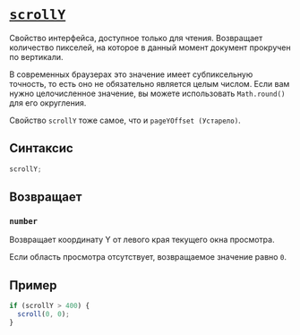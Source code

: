 # [`scrollY`](../index.md)

Свойство интерфейса, доступное только для чтения. Возвращает количество пикселей, на которое в данный момент документ прокручен по вертикали.

В современных браузерах это значение имеет субпиксельную точность, то есть оно не обязательно является целым числом. Если вам нужно целочисленное значение, вы можете использовать `Math.round()` для его округления.

Свойство `scrollY` тоже самое, что и `pageYOffset (Устарело)`.

## Синтаксис

```js
scrollY;
```

## Возвращает

### `number`

Возвращает координату Y от левого края текущего окна просмотра.

Если область просмотра отсутствует, возвращаемое значение равно `0`.

## Пример

```js
if (scrollY > 400) {
  scroll(0, 0);
}
```
